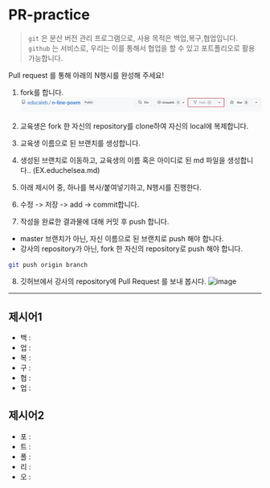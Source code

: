 # PR-practice
> `git` 은 분산 버전 관리 프로그램으로, 사용 목적은 백업,복구,협업입니다.   
> `github` 는 서비스로, 우리는 이를 통해서 협업을 할 수 있고 포트폴리오로 활용 가능합니다.

Pull request 를 통해 아래의 N행시를 완성해 주세요!

1. fork를 합니다.
![image](./image/2022-11-16%2009%2041%2017.jpg)

2. 교육생은 fork 한 자신의 repository를 clone하여 자신의 local에 복제합니다.

3. 교육생 이름으로 된 브랜치를 생성합니다.
4. 생성된 브랜치로 이동하고, 교육생의 이름 혹은 아이디로 된 md 파일을 생성합니다.. (EX.educhelsea.md)
5. 아래 제시어 중, 하나를 복사/붙여넣기하고, N행시를 진행한다.

6. 수정 -> 저장 -> add -> commit합니다.
7. 작성을 완료한 결과물에 대해 커밋 후 push 합니다.
  - master 브랜치가 아닌, 자신 이름으로 된 브랜치로 push 해야 합니다.
  - 강사의 repository가 아닌, fork 한 자신의 repository로 push 해야 합니다.
  ```bash
  git push origin branch
  ```
8. 깃허브에서 강사의 repository에 Pull Request 를 보내 봅시다.
![image](https://user-images.githubusercontent.com/98133984/191877814-df33cfd8-ed0a-489e-b309-5be69cea81e9.png)

---

## 제시어1
- 백 :
- 업 :
- 복 :
- 구 :
- 협 :
- 업 :

## 제시어2
- 포 :
- 트 :
- 폴 :
- 리 :
- 오 :
